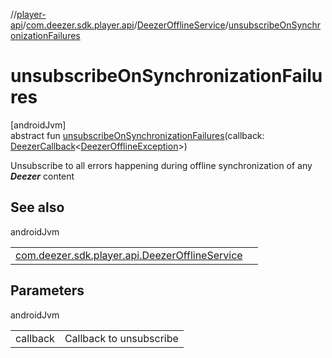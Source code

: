 //[player-api](../../../index.md)/[com.deezer.sdk.player.api](../index.md)/[DeezerOfflineService](index.md)/[unsubscribeOnSynchronizationFailures](unsubscribe-on-synchronization-failures.md)

# unsubscribeOnSynchronizationFailures

[androidJvm]\
abstract fun [unsubscribeOnSynchronizationFailures](unsubscribe-on-synchronization-failures.md)(callback: [DeezerCallback](../../../../../common-api/common-api/com.deezer.sdk.common/-deezer-callback/index.md)&lt;[DeezerOfflineException](../../com.deezer.sdk.player.exception/-deezer-offline-exception/index.md)&gt;)

Unsubscribe to all errors happening during offline synchronization of any ***Deezer*** content

## See also

androidJvm

| | |
|---|---|
| [com.deezer.sdk.player.api.DeezerOfflineService](subscribe-on-synchronization-failures.md) |  |

## Parameters

androidJvm

| | |
|---|---|
| callback | Callback to unsubscribe |
